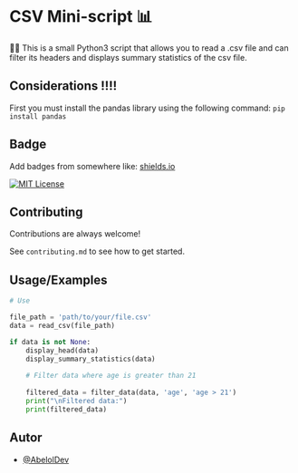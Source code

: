 
# CSV Mini-script 📊

🧑‍💻 This is a small Python3 script that allows you to read a .csv file 
and can filter its headers and displays summary statistics of the csv file.

## Considerations ‼️‼️
First you must install the pandas library using the following command: 
`pip install pandas` 

## Badge
Add badges from somewhere like: [shields.io](https://shields.io/)

[![MIT License](https://img.shields.io/badge/License-MIT-green.svg)](https://choosealicense.com/licenses/mit/)


## Contributing

Contributions are always welcome!

See `contributing.md` to see how to get started.

## Usage/Examples

```Python
# Use

file_path = 'path/to/your/file.csv'
data = read_csv(file_path)

if data is not None:
    display_head(data)
    display_summary_statistics(data)
    
    # Filter data where age is greater than 21
    
    filtered_data = filter_data(data, 'age', 'age > 21')
    print("\nFiltered data:")
    print(filtered_data)
```


## Autor

- [@AbelolDev](https://github.com/AbelolDev)

